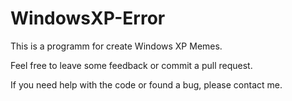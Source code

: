 # WindowsXP-Error
 This is a programm for create Windows XP Memes.

Feel free to leave some feedback or commit a pull request.

If you need help with the code or found a bug, please contact me.